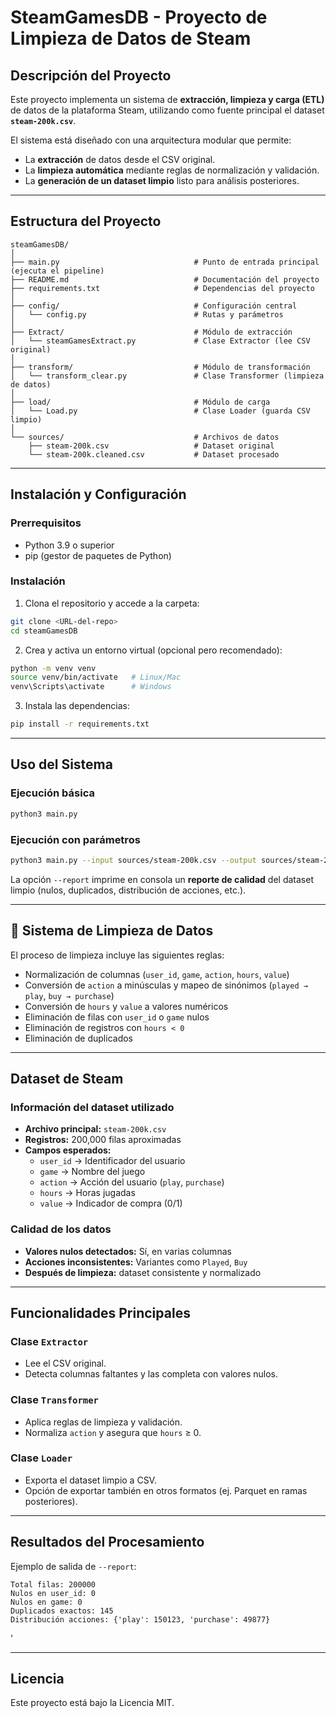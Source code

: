 #  SteamGamesDB - Proyecto de Limpieza de Datos de Steam

##  Descripción del Proyecto

Este proyecto implementa un sistema de **extracción, limpieza y carga (ETL)** de datos de la plataforma Steam, utilizando como fuente principal el dataset **`steam-200k.csv`**.  

El sistema está diseñado con una arquitectura modular que permite:
- La **extracción** de datos desde el CSV original.  
- La **limpieza automática** mediante reglas de normalización y validación.  
- La **generación de un dataset limpio** listo para análisis posteriores.  

---

## Estructura del Proyecto

```
steamGamesDB/
│
├── main.py                              # Punto de entrada principal (ejecuta el pipeline)
├── README.md                            # Documentación del proyecto
├── requirements.txt                     # Dependencias del proyecto
│
├── config/                              # Configuración central
│   └── config.py                        # Rutas y parámetros
│
├── Extract/                             # Módulo de extracción
│   └── steamGamesExtract.py             # Clase Extractor (lee CSV original)
│
├── transform/                           # Módulo de transformación
│   └── transform_clear.py               # Clase Transformer (limpieza de datos)
│
├── load/                                # Módulo de carga
│   └── Load.py                          # Clase Loader (guarda CSV limpio)
│
└── sources/                             # Archivos de datos
    ├── steam-200k.csv                   # Dataset original
    └── steam-200k.cleaned.csv           # Dataset procesado
```

---

## Instalación y Configuración

### Prerrequisitos
- Python 3.9 o superior
- pip (gestor de paquetes de Python)

### Instalación
1. Clona el repositorio y accede a la carpeta:
```bash
git clone <URL-del-repo>
cd steamGamesDB
```

2. Crea y activa un entorno virtual (opcional pero recomendado):
```bash
python -m venv venv
source venv/bin/activate   # Linux/Mac
venv\Scripts\activate      # Windows
```

3. Instala las dependencias:
```bash
pip install -r requirements.txt
```

---

##  Uso del Sistema

### Ejecución básica
```bash
python3 main.py
```

### Ejecución con parámetros
```bash
python3 main.py --input sources/steam-200k.csv --output sources/steam-200k.cleaned.csv --report
```

La opción `--report` imprime en consola un **reporte de calidad** del dataset limpio (nulos, duplicados, distribución de acciones, etc.).

---

## 🧹 Sistema de Limpieza de Datos

El proceso de limpieza incluye las siguientes reglas:
- Normalización de columnas (`user_id`, `game`, `action`, `hours`, `value`)  
- Conversión de `action` a minúsculas y mapeo de sinónimos (`played → play`, `buy → purchase`)  
- Conversión de `hours` y `value` a valores numéricos  
- Eliminación de filas con `user_id` o `game` nulos  
- Eliminación de registros con `hours < 0`  
- Eliminación de duplicados  

---

## Dataset de Steam

### Información del dataset utilizado
- **Archivo principal:** `steam-200k.csv`
- **Registros:** 200,000 filas aproximadas
- **Campos esperados:**
  - `user_id` → Identificador del usuario
  - `game` → Nombre del juego
  - `action` → Acción del usuario (`play`, `purchase`)
  - `hours` → Horas jugadas
  - `value` → Indicador de compra (0/1)

### Calidad de los datos
- **Valores nulos detectados:** Sí, en varias columnas
- **Acciones inconsistentes:** Variantes como `Played`, `Buy`  
- **Después de limpieza:** dataset consistente y normalizado

---

## Funcionalidades Principales

### Clase `Extractor`
- Lee el CSV original.  
- Detecta columnas faltantes y las completa con valores nulos.  

### Clase `Transformer`
- Aplica reglas de limpieza y validación.  
- Normaliza `action` y asegura que `hours` ≥ 0.  

### Clase `Loader`
- Exporta el dataset limpio a CSV.  
- Opción de exportar también en otros formatos (ej. Parquet en ramas posteriores).  

---

## Resultados del Procesamiento

Ejemplo de salida de `--report`:
```
Total filas: 200000
Nulos en user_id: 0
Nulos en game: 0
Duplicados exactos: 145
Distribución acciones: {'play': 150123, 'purchase': 49877}
```
'  

---

## Licencia

Este proyecto está bajo la Licencia MIT.  
